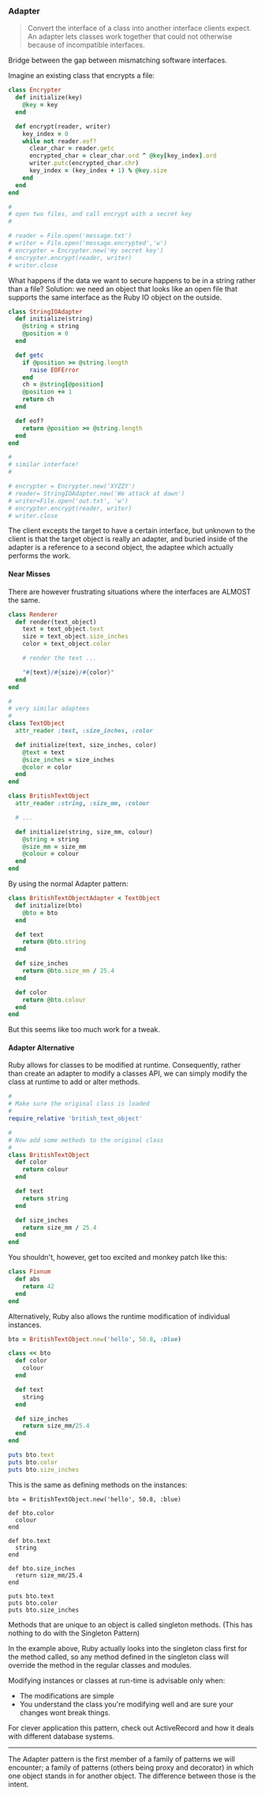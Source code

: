 ### Adapter

>Convert the interface of a class into another interface clients expect. An adapter lets classes work together that could not otherwise because of incompatible interfaces.

Bridge between the gap between mismatching software interfaces.

Imagine an existing class that encrypts a file:

```encrypter.rb
class Encrypter
  def initialize(key)
    @key = key
  end

  def encrypt(reader, writer)
    key_index = 0
    while not reader.eof?
      clear_char = reader.getc
      encrypted_char = clear_char.ord ^ @key[key_index].ord
      writer.putc(encrypted_char.chr)
      key_index = (key_index + 1) % @key.size
    end
  end
end

#
# open two files, and call encrypt with a secret key
#

# reader = File.open('message.txt')
# writer = File.open('message.encrypted','w')
# encrypter = Encrypter.new('my secret key')
# encrypter.encrypt(reader, writer)
# writer.close
```
What happens if the data we want to secure happens to be in a string rather than a file?
Solution: we need an object that looks like an open file that supports the same interface as the Ruby IO object on the outside.

```string.rb
class StringIOAdapter
  def initialize(string)
    @string = string
    @position = 0
  end

  def getc
    if @position >= @string.length
      raise EOFError
    end
    ch = @string[@position]
    @position += 1
    return ch
  end

  def eof?
    return @position >= @string.length
  end
end

#
# similar interface!
#

# encrypter = Encrypter.new('XYZZY')
# reader= StringIOAdapter.new('We attack at dawn')
# writer=File.open('out.txt', 'w')
# encrypter.encrypt(reader, writer)
# writer.close
```

The client excepts the target to have a certain interface, but unknown to the client is that the target object is really an adapter, and buried inside of the adapter is a reference to a second object, the adaptee which actually performs the work.

#### Near Misses
There are however frustrating situations where the interfaces are ALMOST the same.

```renderer.rb
class Renderer
  def render(text_object)
    text = text_object.text
    size = text_object.size_inches
    color = text_object.color

    # render the text ...

    "#{text}/#{size}/#{color}"
  end
end

#
# very similar adaptees
#
class TextObject
  attr_reader :text, :size_inches, :color

  def initialize(text, size_inches, color)
    @text = text
    @size_inches = size_inches
    @color = color
  end
end

class BritishTextObject
  attr_reader :string, :size_mm, :colour

  # ...

  def initialize(string, size_mm, colour)
    @string = string
    @size_mm = size_mm
    @colour = colour
  end
end

```

By using the normal Adapter pattern:

```oneway.rb
class BritishTextObjectAdapter < TextObject
  def initialize(bto)
    @bto = bto
  end

  def text
    return @bto.string
  end

  def size_inches
    return @bto.size_mm / 25.4
  end

  def color
    return @bto.colour
  end
end

```

But this seems like too much work for a tweak.

#### Adapter Alternative

Ruby allows for classes to be modified at runtime. Consequently, rather than create an adapter to modify a classes API, we can simply modify the class at runtime to add or alter methods.

```alternative.rb
#
# Make sure the original class is loaded
#
require_relative 'british_text_object'

#
# Now add some methods to the original class
#
class BritishTextObject
  def color
    return colour
  end

  def text
    return string
  end

  def size_inches
    return size_mm / 25.4
  end
end
```
You shouldn't, however, get too excited and monkey patch like this:

```monkey.rb
class Fixnum
  def abs
    return 42
  end
end
```

Alternatively, Ruby also allows the runtime modification of individual instances.

```instance.rb
bto = BritishTextObject.new('hello', 50.8, :blue)

class << bto
  def color
    colour
  end

  def text
    string
  end

  def size_inches
    return size_mm/25.4
  end
end

puts bto.text
puts bto.color
puts bto.size_inches
```

This is the same as defining methods on the instances:
```
bto = BritishTextObject.new('hello', 50.8, :blue)

def bto.color
  colour
end

def bto.text
  string
end

def bto.size_inches
  return size_mm/25.4
end

puts bto.text
puts bto.color
puts bto.size_inches

```
Methods that are unique to an object is called singleton methods. (This has nothing to do with the Singleton Pattern)

In the example above, Ruby actually looks into the singleton class first for the method called, so any method defined in the singleton class will override the method in the regular classes and modules.

Modifying instances or classes at run-time is advisable only when:

- The modifications are simple
- You understand the class you're modifying well and are sure your changes wont break things.


For clever application this pattern, check out ActiveRecord and how it deals with different database systems.

---

The Adapter pattern is the first member of a family of patterns we will encounter; a family of patterns (others being proxy and decorator) in which one object stands in for another object. The difference between those is the intent.
